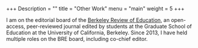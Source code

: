 +++
Description = ""
title = "Other Work"
menu = "main"
weight = 5
+++

I am on the editorial board of the [Berkeley Review of Education](http://www.berkeleyreviewofeducation.com/), an open-access, peer-reviewed journal edited by students at the Graduate School of Education at the University of California, Berkeley. Since 2013, I have held multiple roles on the BRE board, including co-chief editor.
